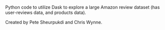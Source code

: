 Python code to utilize Dask to explore a large Amazon review dataset (has user-reviews data, and products data).

Created by Pete Sheurpukdi and Chris Wynne.
